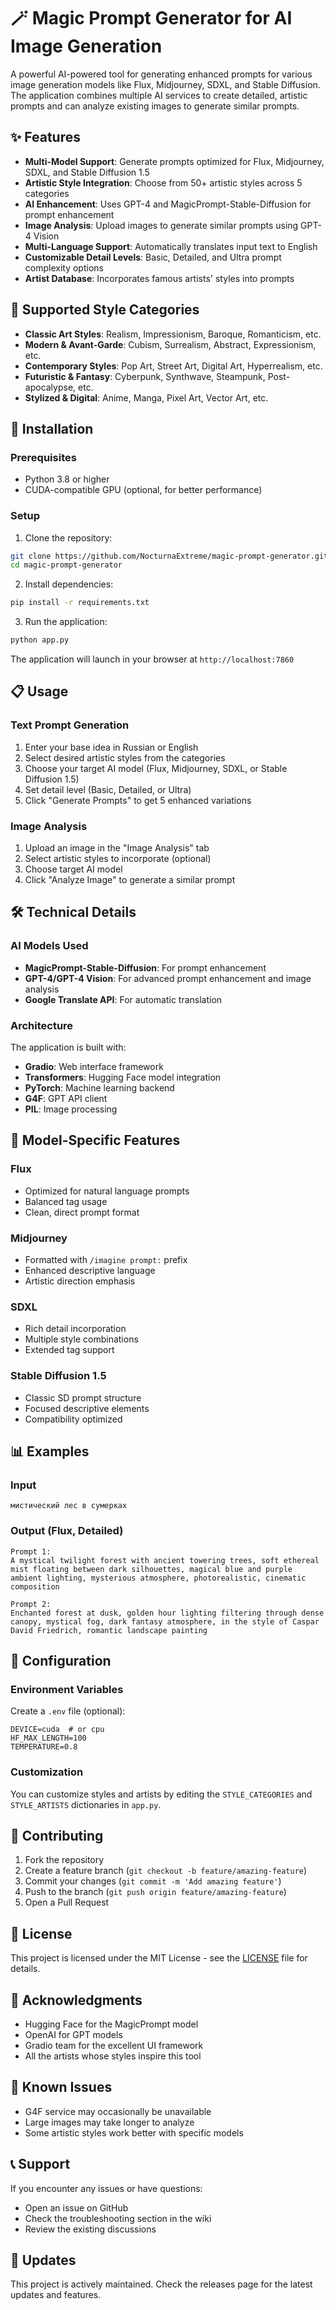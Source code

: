 # 🪄 Magic Prompt Generator for AI Image Generation

A powerful AI-powered tool for generating enhanced prompts for various image generation models like Flux, Midjourney, SDXL, and Stable Diffusion. The application combines multiple AI services to create detailed, artistic prompts and can analyze existing images to generate similar prompts.

## ✨ Features

- **Multi-Model Support**: Generate prompts optimized for Flux, Midjourney, SDXL, and Stable Diffusion 1.5
- **Artistic Style Integration**: Choose from 50+ artistic styles across 5 categories
- **AI Enhancement**: Uses GPT-4 and MagicPrompt-Stable-Diffusion for prompt enhancement
- **Image Analysis**: Upload images to generate similar prompts using GPT-4 Vision
- **Multi-Language Support**: Automatically translates input text to English
- **Customizable Detail Levels**: Basic, Detailed, and Ultra prompt complexity options
- **Artist Database**: Incorporates famous artists' styles into prompts

## 🎨 Supported Style Categories

- **Classic Art Styles**: Realism, Impressionism, Baroque, Romanticism, etc.
- **Modern & Avant-Garde**: Cubism, Surrealism, Abstract, Expressionism, etc.
- **Contemporary Styles**: Pop Art, Street Art, Digital Art, Hyperrealism, etc.
- **Futuristic & Fantasy**: Cyberpunk, Synthwave, Steampunk, Post-apocalypse, etc.
- **Stylized & Digital**: Anime, Manga, Pixel Art, Vector Art, etc.

## 🚀 Installation

### Prerequisites

- Python 3.8 or higher
- CUDA-compatible GPU (optional, for better performance)

### Setup

1. Clone the repository:
```bash
git clone https://github.com/NocturnaExtreme/magic-prompt-generator.git
cd magic-prompt-generator
```

2. Install dependencies:
```bash
pip install -r requirements.txt
```

3. Run the application:
```bash
python app.py
```

The application will launch in your browser at `http://localhost:7860`

## 📋 Usage

### Text Prompt Generation

1. Enter your base idea in Russian or English
2. Select desired artistic styles from the categories
3. Choose your target AI model (Flux, Midjourney, SDXL, or Stable Diffusion 1.5)
4. Set detail level (Basic, Detailed, or Ultra)
5. Click "Generate Prompts" to get 5 enhanced variations

### Image Analysis

1. Upload an image in the "Image Analysis" tab
2. Select artistic styles to incorporate (optional)
3. Choose target AI model
4. Click "Analyze Image" to generate a similar prompt

## 🛠 Technical Details

### AI Models Used

- **MagicPrompt-Stable-Diffusion**: For prompt enhancement
- **GPT-4/GPT-4 Vision**: For advanced prompt enhancement and image analysis
- **Google Translate API**: For automatic translation

### Architecture

The application is built with:
- **Gradio**: Web interface framework
- **Transformers**: Hugging Face model integration
- **PyTorch**: Machine learning backend
- **G4F**: GPT API client
- **PIL**: Image processing

## 🎯 Model-Specific Features

### Flux
- Optimized for natural language prompts
- Balanced tag usage
- Clean, direct prompt format

### Midjourney
- Formatted with `/imagine prompt:` prefix
- Enhanced descriptive language
- Artistic direction emphasis

### SDXL
- Rich detail incorporation
- Multiple style combinations
- Extended tag support

### Stable Diffusion 1.5
- Classic SD prompt structure
- Focused descriptive elements
- Compatibility optimized

## 📊 Examples

### Input
```
мистический лес в сумерках
```

### Output (Flux, Detailed)
```
Prompt 1:
A mystical twilight forest with ancient towering trees, soft ethereal mist floating between dark silhouettes, magical blue and purple ambient lighting, mysterious atmosphere, photorealistic, cinematic composition

Prompt 2:
Enchanted forest at dusk, golden hour lighting filtering through dense canopy, mystical fog, dark fantasy atmosphere, in the style of Caspar David Friedrich, romantic landscape painting
```

## 🔧 Configuration

### Environment Variables

Create a `.env` file (optional):
```
DEVICE=cuda  # or cpu
HF_MAX_LENGTH=100
TEMPERATURE=0.8
```

### Customization

You can customize styles and artists by editing the `STYLE_CATEGORIES` and `STYLE_ARTISTS` dictionaries in `app.py`.

## 🤝 Contributing

1. Fork the repository
2. Create a feature branch (`git checkout -b feature/amazing-feature`)
3. Commit your changes (`git commit -m 'Add amazing feature'`)
4. Push to the branch (`git push origin feature/amazing-feature`)
5. Open a Pull Request

## 📝 License

This project is licensed under the MIT License - see the [LICENSE](LICENSE) file for details.

## 🙏 Acknowledgments

- Hugging Face for the MagicPrompt model
- OpenAI for GPT models
- Gradio team for the excellent UI framework
- All the artists whose styles inspire this tool

## 🐛 Known Issues

- G4F service may occasionally be unavailable
- Large images may take longer to analyze
- Some artistic styles work better with specific models

## 📞 Support

If you encounter any issues or have questions:
- Open an issue on GitHub
- Check the troubleshooting section in the wiki
- Review the existing discussions

## 🔄 Updates

This project is actively maintained. Check the releases page for the latest updates and features.
  
